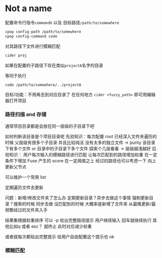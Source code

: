 # Not a name

配置命令行指令`commandX` 以及 目标路径`/path/to/somewhere`

```bash
cpop config-path /path/to/somewhere
cpop config-command code
```

对其路径下文件进行模糊匹配

```bash
cider proj
```

如果在配置的子路径下存在类似`projectA`名字的目录

等同于执行

```bash
code /path/to/somewhere/../projectA
```

目标/功能：不用再去到对应目录了 在任何地方 `cider <fuzzy_path>` 即可用编辑器打开项目

### 路径扫描 and 存储

通常项目目录都是会放在同一层级的子目录下吧

如何判断该目录是个项目目录呢
  先验知识：每次配置 root 已经深入文件夹遍历的时候
    父层级有很多个子目录 并且比较纯洁 没有太多的独立文件 -> purity
    该目录下有多个文件 or 目录中的子目录下多个文件 探索个几层看看 -> 
    层级越浅越好
  后验知识：
    用户每次输入的模糊路径进行匹配 让每次匹配到的路径增加权重 在一定条件下增加 Fuse 产生的 score 在一定阈值之上
    经过的路径也可以考虑一下 向上更新父节点

可以维护一个常用 list

定期遍历文件去更新

问题：新增/修改文件夹了怎么办 
  定期更新目录？异步去做这个事情
  强制更新目录？搜索的时候 同步去做 没匹配到的时候 大概率是新增了文件夹 从最晚更新/最频繁经过的文件夹入手

结果集根据权重排序 可以 -p 给出完整路径提示 用户继续输入 回车就继续执行 其他比如q 或者 esc？ 就终止 此时对应减少权重

或者就每次都给出完整提示 给用户自由配置这个提示也 ok


### 模糊匹配



